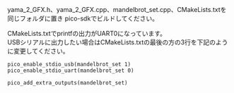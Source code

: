 yama_2_GFX.h、yama_2_GFX.cpp、mandelbrot_set.cpp、CMakeLists.txtを同じフォルダに置き
pico-sdkでビルドしてください。  
  
  
CMakeLists.txtでprintfの出力がUART0になっています。  
USBシリアルに出力したい場合はCMakeLists.txtの最後の方の3行を下記のように変更してください。  
  
    pico_enable_stdio_usb(mandelbrot_set 1)
    pico_enable_stdio_uart(mandelbrot_set 0)
    
    pico_add_extra_outputs(mandelbrot_set)
